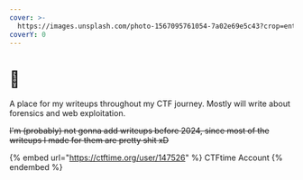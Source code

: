 ```yaml
---
cover: >-
  https://images.unsplash.com/photo-1567095761054-7a02e69e5c43?crop=entropy&cs=srgb&fm=jpg&ixid=M3wxOTcwMjR8MHwxfHNlYXJjaHw3fHxhYnN0cmFjdHxlbnwwfHx8fDE3MjkwNzc0NTl8MA&ixlib=rb-4.0.3&q=85
coverY: 0
---
```


# 👋

A place for my writeups throughout my CTF journey. Mostly will write about forensics and web exploitation.

~~I'm (probably) not gonna add writeups before 2024, since most of the writeups I made for them are pretty shit xD~~

{% embed url="https://ctftime.org/user/147526" %}
CTFtime Account
{% endembed %}
